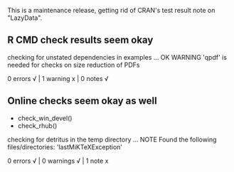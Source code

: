 This is a maintenance release, getting rid of CRAN's test result note on "LazyData".

## R CMD check results seem okay

checking for unstated dependencies in examples ... OK
   WARNING
  'qpdf' is needed for checks on size reduction of PDFs

0 errors √ | 1 warning x | 0 notes √

## Online checks seem okay as well

- check_win_devel()
- check_rhub()


checking for detritus in the temp directory ... NOTE
  Found the following files/directories:
    'lastMiKTeXException'

0 errors √ | 0 warnings √ | 1 note x
